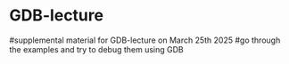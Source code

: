 # GDB-lecture

#supplemental material for GDB-lecture on March 25th 2025
#go through the examples and try to debug them using GDB
